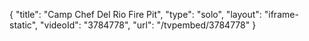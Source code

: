 {
    "title": "Camp Chef Del Rio Fire Pit",
    "type": "solo",
    "layout": "iframe-static",
    "videoId": "3784778",
    "url": "\/tvpembed\/3784778"
}